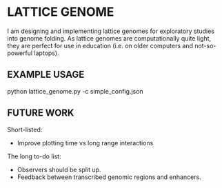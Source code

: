 # LATTICE GENOME

I am designing and implementing lattice genomes for exploratory studies into genome folding. As lattice genomes are computationally quite light, they are perfect for use in education (i.e. on older computers and not-so-powerful laptops).


## EXAMPLE USAGE

  python lattice_genome.py -c simple_config.json


## FUTURE WORK

Short-listed:

- Improve plotting time vs long range interactions

The long to-do list:

- Observers should be split up.
- Feedback between transcribed genomic regions and enhancers.
